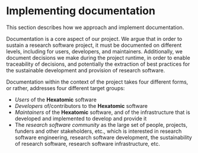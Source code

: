 # Implementing documentation

This section describes how we approach and implement documentation.

Documentation is a core aspect of our project. We argue that in order to
sustain a research software project, it must be documented on different levels,
including for users, developers, and maintainers. Additionally, we document
decisions we make during the project runtime, in order to enable traceability
of decisions, and potentially the extraction of best practices for the
sustainable development and provision of research software.

Documentation within the context of the project takes four different forms, or
rather, addresses four different target groups:

- *Users* of the **Hexatomic** software  
- *Developers* of/contributors to the **Hexatomic** software  
- *Maintainers* of the **Hexatomic** software, and of the infrastructure that is
developed and implemented to develop and provide it  
- The *research software community* as the large set of people, projects, 
funders and other stakeholders, etc., which is interested in research software 
engineering, research software development, the sustainability of research 
software, research software infrastructure, etc. 